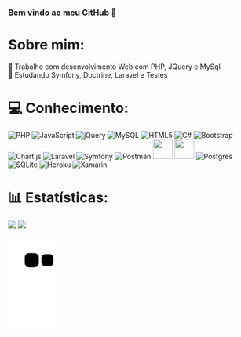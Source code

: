 ### Bem vindo ao meu GitHub 👋

# Sobre mim:
🔭 Trabalho com desenvolvimento Web com PHP, JQuery e MySql<br>
🌱 Estudando Symfony, Doctrine, Laravel e Testes<br>

# 💻 Conhecimento:

![PHP](https://img.shields.io/badge/php-%23777BB4.svg?style=plastic&logo=php&logoColor=white) 
![JavaScript](https://img.shields.io/badge/javascript-%23323330.svg?style=plastic&logo=javascript&logoColor=%23F7DF1E) 
![jQuery](https://img.shields.io/badge/jquery-%230769AD.svg?style=plastic&logo=jquery&logoColor=white) 
![MySQL](https://img.shields.io/badge/mysql-%2300f.svg?style=plastic&logo=mysql&logoColor=white) 
![HTML5](https://img.shields.io/badge/html5-%23E34F26.svg?style=plastic&logo=html5&logoColor=white) 
![C#](https://img.shields.io/badge/c%23-%23239120.svg?style=plastic&logo=c-sharp&logoColor=white) 
![Bootstrap](https://img.shields.io/badge/bootstrap-%23563D7C.svg?style=plastic&logo=bootstrap&logoColor=white) 
![Chart.js](https://img.shields.io/badge/chart.js-F5788D.svg?style=plastic&logo=chart.js&logoColor=white)
![Laravel](https://img.shields.io/badge/laravel-%23FF2D20.svg?style=plastic&logo=laravel&logoColor=white) 
![Symfony](https://img.shields.io/badge/symfony-%23000000.svg?style=plastic&logo=symfony&logoColor=white) 
![Postman](https://img.shields.io/badge/Postman-FF6C37?style=plastic&logo=postman&logoColor=white)
<img src="https://cdn.jsdelivr.net/gh/devicons/devicon/icons/unity/unity-original-wordmark.svg" width="40" height="40"/>
<img src="https://cdn.jsdelivr.net/gh/devicons/devicon/icons/composer/composer-original.svg" width="40" height="40"/>
![Postgres](https://img.shields.io/badge/postgres-%23316192.svg?style=plastic&logo=postgresql&logoColor=white) 
![SQLite](https://img.shields.io/badge/sqlite-%2307405e.svg?style=plastic&logo=sqlite&logoColor=white) 
![Heroku](https://img.shields.io/badge/heroku-%23430098.svg?style=plastic&logo=heroku&logoColor=white) 
![Xamarin](https://img.shields.io/badge/Xamarin-3199DC?style=plastic&logo=xamarin&logoColor=white) 


# 📊 Estatísticas:
![](https://github-readme-stats.vercel.app/api?username=DaniPoletto&theme=jolly&hide_border=false&include_all_commits=true&count_private=true)
![](https://github-readme-streak-stats.herokuapp.com/?user=DaniPoletto&theme=jolly&hide_border=false)<br/>

![Snake animation](https://github.com/DaniPoletto/DaniPoletto/blob/output/github-contribution-grid-snake.svg)

